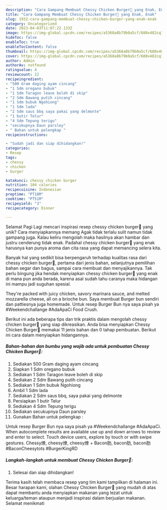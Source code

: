 ```yaml
---
description: "Cara Gampang Membuat Chessy Chicken Burger🍔 yang Enak, Enak"
title: "Cara Gampang Membuat Chessy Chicken Burger🍔 yang Enak, Enak"
slug: 1932-cara-gampang-membuat-chessy-chicken-burger-yang-enak-enak
category: Uncategorized
date: 2023-04-03T11:07:22.133Z
image: https://img-global.cpcdn.com/recipes/a5368a8b79b0a5cf/680x482cq70/chessy-chicken-burger-foto-resep-utama.jpg
hideToc: false
enableToc: true
enableTocContent: false
thumbnail: https://img-global.cpcdn.com/recipes/a5368a8b79b0a5cf/680x482cq70/chessy-chicken-burger-foto-resep-utama.jpg
cover: https://img-global.cpcdn.com/recipes/a5368a8b79b0a5cf/680x482cq70/chessy-chicken-burger-foto-resep-utama.jpg
author: Admin
authorAv: notfound
ratingvalue: 4
reviewcount: 22
recipeingredient:
- "500 Gram daging ayam cincang"
- "1 Sdm oregano bubuk"
- "1 Sdm Taragon leave boleh di skip"
- "2 Sdm Bawang putih cincang"
- "1 Sdm bubuk Ngohiong"
- "1 Sdm lada"
- "2 Sdm saus bbq saya pakai yang delmonte"
- "1 butir Telur"
- "4 Sdm Tepung terigu"
- "secukupnya Daun parsley"
- " Bahan untuk pelengkap "
recipeinstructions:

- "Sudah jadi dan siap dihidangkan!"
categories:
- Resep
tags:
- chessy
- chicken
- burger

katakunci: chessy chicken burger 
nutrition: 104 calories
recipecuisine: Indonesian
preptime: "PT18M"
cooktime: "PT51M"
recipeyield: "3"
recipecategory: Dinner

---
```



Selamat Pagi Lagi mencari inspirasi resep chessy chicken burger🍔 yang unik? Cara menyiapkannya memang Agak tidak terlalu sulit namun tidak gampang juga. Kalau keliru mengolah maka hasilnya akan hambar dan justru cenderung tidak enak. Padahal chessy chicken burger🍔 yang enak harusnya kan punya aroma dan cita rasa yang dapat memancing selera kita.


Banyak hal yang sedikit bisa berpengaruh terhadap kualitas rasa dari chessy chicken burger🍔, pertama dari jenis bahan, selanjutnya pemilihan bahan segar dan bagus, sampai cara membuat dan menyajikannya. Tak perlu bingung jika hendak menyiapkan chessy chicken burger🍔 yang enak di mana pun anda berada, karena asal sudah tahu caranya maka hidangan ini mampu jadi suguhan spesial.

They&#39;re packed with juicy chicken, savory marinara sauce, and melted mozzarella cheese, all on a brioche bun. Saya membuat Burger bun sendiri dan pattiesnya juga homemade. Untuk resep Burger Bun nya saya pisah ya #Weekendchallange #AdaApaCi Food Crush.


Berikut ini ada beberapa tips dan trik praktis dalam mengolah chessy chicken burger🍔 yang siap dikreasikan. Anda bisa menyiapkan Chessy Chicken Burger🍔 memakai 11 jenis bahan dan 0 tahap pembuatan. Berikut ini cara dalam menyiapkan hidangannya.

<!--inarticleads1-->

##### Bahan-bahan dan bumbu yang wajib ada untuk pembuatan Chessy Chicken Burger🍔:

1. Sediakan 500 Gram daging ayam cincang
1. Siapkan 1 Sdm oregano bubuk
1. Sediakan 1 Sdm Taragon leave boleh di skip
1. Sediakan 2 Sdm Bawang putih cincang
1. Sediakan 1 Sdm bubuk Ngohiong
1. Ambil 1 Sdm lada
1. Sediakan 2 Sdm saus bbq, saya pakai yang delmonte
1. Persiapkan 1 butir Telur
1. Sediakan 4 Sdm Tepung terigu
1. Sediakan secukupnya Daun parsley
1. Gunakan  Bahan untuk pelengkap :


Untuk resep Burger Bun nya saya pisah ya #Weekendchallange #AdaApaCi. When autocomplete results are available use up and down arrows to review and enter to select. Touch device users, explore by touch or with swipe gestures. Chessy燎, cheesy燎, cheesy燎 + Bacon肋, bacon肋, bacon肋 #BaconCheesytots #BurgerKingRD 

<!--inarticleads2-->

##### Langkah-langkah untuk membuat Chessy Chicken Burger🍔:


1. Selesai dan siap dihidangkan!



Terima kasih telah membaca resep yang tim kami tampilkan di halaman ini. Besar harapan kami, olahan Chessy Chicken Burger🍔 yang mudah di atas dapat membantu anda menyiapkan makanan yang lezat untuk keluarga/teman ataupun menjadi inspirasi dalam berjualan makanan. Selamat menikmati

